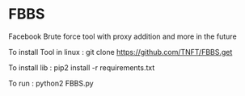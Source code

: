 # FBBS
Facebook Brute force tool with proxy addition and more in the future

To install Tool in linux : git clone https://github.com/TNFT/FBBS.get

To install lib : pip2 install -r requirements.txt

To run : python2 FBBS.py
